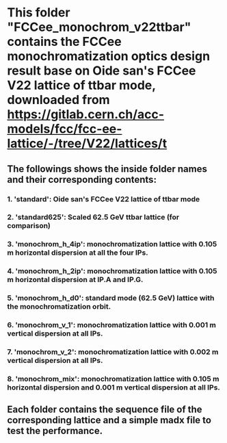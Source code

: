 # This folder "FCCee_monochrom_v22ttbar" contains the FCCee monochromatization optics design result base on Oide san's FCCee V22 lattice of ttbar mode, downloaded from https://gitlab.cern.ch/acc-models/fcc/fcc-ee-lattice/-/tree/V22/lattices/t


## The followings shows the inside folder names and their corresponding contents:

### 1. 'standard': Oide san's FCCee V22 lattice of ttbar mode
### 2. 'standard625': Scaled 62.5 GeV ttbar lattice (for comparison)
### 3. 'monochrom_h_4ip': monochromatization lattice with 0.105 m horizontal dispersion at all the four IPs.
### 4. 'monochrom_h_2ip': monochromatization lattice with 0.105 m horizontal dispersion at IP.A and IP.G.
### 5. 'monochrom_h_d0': standard mode (62.5 GeV) lattice with the monochromatization orbit.
### 6. 'monochrom_v_1': monochromatization lattice with 0.001 m vertical dispersion at all IPs.
### 7. 'monochrom_v_2': monochromatization lattice with 0.002 m vertical dispersion at all IPs.
### 8. 'monochrom_mix': monochromatization lattice with 0.105 m horizontal dispersion and 0.001 m vertical dispersion at all IPs.

## Each folder contains the sequence file of the corresponding lattice and a simple madx file to test the performance.